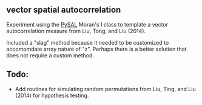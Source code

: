 vector spatial autocorrelation
-------------------------------

Experiment using the [PySAL](https://github.com/pysal/pysal) Moran's I class to template a vector autocorrelation measure from Liu, Tong, and Liu (2014). 

 Included a "slag" method because it needed to be customized to accomomdate array nature of "z". Perhaps there is a better solution that does not require a custom method. 

## Todo:

- Add routines for simulating random permutations from Liu, Ting, and Liu (2014)
  for hypothesis testing. 
